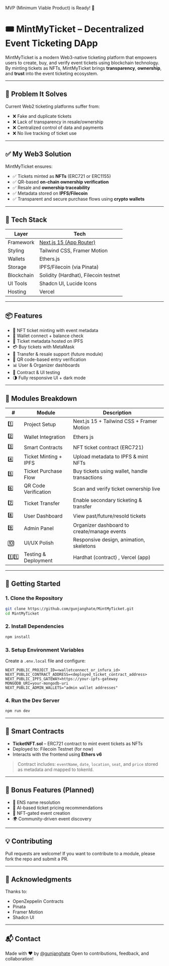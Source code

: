MVP (Minimum Viable Product) is Ready! 🚀

# 🎟️ MintMyTicket – Decentralized Event Ticketing DApp

MintMyTicket is a modern Web3-native ticketing platform that empowers users to create, buy, and verify event tickets using blockchain technology. By minting tickets as NFTs, MintMyTicket brings **transparency**, **ownership**, and **trust** into the event ticketing ecosystem.

---

## 🚨 Problem It Solves

Current Web2 ticketing platforms suffer from:

- ❌ Fake and duplicate tickets
- ❌ Lack of transparency in resale/ownership
- ❌ Centralized control of data and payments
- ❌ No live tracking of ticket use

---

## ✅ My Web3 Solution

MintMyTicket ensures:

- ✅ Tickets minted as **NFTs** (ERC721 or ERC1155)
- ✅ QR-based **on-chain ownership verification**
- ✅ Resale and **ownership traceability**
- ✅ Metadata stored on **IPFS/Filecoin**
- ✅ Transparent and secure purchase flows using **crypto wallets**

---

## 🧱 Tech Stack

| Layer      | Tech                                          |
| ---------- | --------------------------------------------- |
| Framework  | [Next.js 15 (App Router)](https://nextjs.org) |
| Styling    | Tailwind CSS, Framer Motion                   |
| Wallets    | Ethers.js                                     |
| Storage    | IPFS/Filecoin (via Pinata)                    |
| Blockchain | Solidity (Hardhat), Filecoin testnet          |
| UI Tools   | Shadcn UI, Lucide Icons                       |
| Hosting    | Vercel                                        |

---

## 📦 Features

- 🎨 NFT ticket minting with event metadata
- 💼 Wallet connect + balance check
- 📄 Ticket metadata hosted on IPFS
- 💳 Buy tickets with MetaMask
- 🔄 Transfer & resale support (future module)
- 📲 QR code-based entry verification
- 📊 User & Organizer dashboards
- 🧪 Contract & UI testing
- 🌗 Fully responsive UI + dark mode

---

## 🧪 Modules Breakdown

| #    | Module                | Description                                   |
| ---- | --------------------- | --------------------------------------------- |
| 1️⃣   | Project Setup         | Next.js 15 + Tailwind CSS + Framer Motion     |
| 2️⃣   | Wallet Integration    | Ethers js                                     |
| 3️⃣   | Smart Contracts       | NFT ticket contract (ERC721)                  |
| 4️⃣   | Ticket Minting + IPFS | Upload metadata to IPFS & mint NFTs           |
| 5️⃣   | Ticket Purchase Flow  | Buy tickets using wallet, handle transactions |
| 6️⃣   | QR Code Verification  | Scan and verify ticket ownership live         |
| 7️⃣   | Ticket Transfer       | Enable secondary ticketing & transfer         |
| 8️⃣   | User Dashboard        | View past/future/resold tickets               |
| 9️⃣   | Admin Panel           | Organizer dashboard to create/manage events   |
| 🔟   | UI/UX Polish          | Responsive design, animation, skeletons       |
| 1️⃣1️⃣ | Testing & Deployment  | Hardhat (contract) , Vercel (app)             |

---

## 🚀 Getting Started

### 1. Clone the Repository

```bash
git clone https://github.com/gunjanghate/MintMyTicket.git
cd MintMyTicket
```

### 2. Install Dependencies

```bash
npm install
```

### 3. Setup Environment Variables

Create a `.env.local` file and configure:

```
NEXT_PUBLIC_PROJECT_ID=<walletconnect_or_infura_id>
NEXT_PUBLIC_CONTRACT_ADDRESS=<deployed_ticket_contract_address>
NEXT_PUBLIC_IPFS_GATEWAY=https://your-ipfs-gateway
MONGODB_URI=your-mongodb-uri
NEXT_PUBLIC_ADMIN_WALLETS="admin wallet addresses"
```

### 4. Run the Dev Server

```bash
npm run dev
```

---

## 🔐 Smart Contracts

- **TicketNFT.sol** – ERC721 contract to mint event tickets as NFTs
- Deployed to: Filecoin Testnet (for now)
- Interacts with the frontend using **Ethers v6**

> Contract includes: `eventName`, `date`, `location`, `seat`, and `price` stored as metadata and mapped to tokenId.

---

## 🧠 Bonus Features (Planned)

- 🔗 ENS name resolution
- 🧠 AI-based ticket pricing recommendations
- 🎫 NFT-gated event creation
- 🌍 Community-driven event discovery

---

## 💡 Contributing

Pull requests are welcome! If you want to contribute to a module, please fork the repo and submit a PR.

---

## 🙌 Acknowledgments

Thanks to:

- OpenZeppelin Contracts
- Pinata
- Framer Motion
- Shadcn UI

---

## 📬 Contact

Made with ❤️ by [@gunjanghate](https://github.com/gunjanghate)
Open to contributions, feedback, and collaboration!

```

